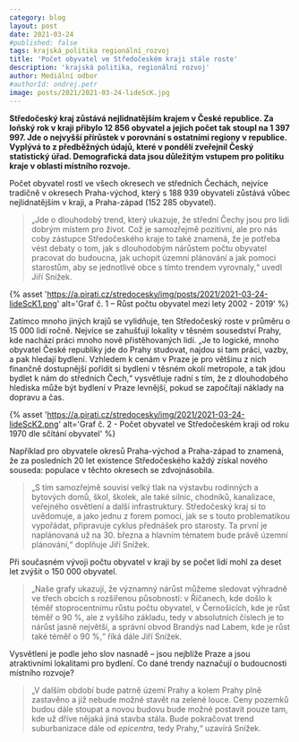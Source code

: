 ```yaml
---
category: blog
layout: post
date: 2021-03-24
#published: false
tags: krajská_politika regionální_rozvoj
title: 'Počet obyvatel ve Středočeském kraji stále roste'
description: 'krajská politika, regionální rozvoj'
author: Mediální odbor
#authorId: ondrej.petr
image: posts/2021/2021-03-24-lideScK.jpg
---
```


**Středočeský kraj zůstává nejlidnatějším krajem v České republice. Za loňský rok v kraji přibylo 12 856 obyvatel a jejich počet tak stoupl na 1 397 997. Jde o nejvyšší přírůstek v porovnání s ostatními regiony v republice. Vyplývá to z předběžných údajů, které v pondělí zveřejnil Český statistický úřad. Demografická data jsou důležitým vstupem pro politiku kraje v oblasti místního rozvoje.**

Počet obyvatel rostl ve všech okresech ve středních Čechách, nejvíce tradičně v okresech Praha-východ, který s 188 939 obyvateli zůstává vůbec nejlidnatějším v kraji, a Praha-západ (152 285 obyvatel). 
> „Jde o dlouhodobý trend, který ukazuje, že střední Čechy jsou pro lidi dobrým místem pro život. Což je samozřejmě pozitivní, ale pro nás coby zástupce Středočeského 
kraje to také znamená, že je potřeba vést debaty o tom, jak s dlouhodobým nárůstem počtu obyvatel pracovat do budoucna, jak uchopit územní plánování a jak pomoci starostům, aby se jednotlivé obce s tímto trendem vyrovnaly,“ uvedl Jiří Snížek.

{% asset 'https://a.pirati.cz/stredocesky/img/posts/2021/2021-03-24-lideScK1.png' alt='Graf č. 1 – Růst počtu obyvatel mezi lety 2002 - 2019' %}

Zatímco mnoho jiných krajů se vylidňuje, ten Středočeský roste v průměru o 15 000 lidí ročně. Nejvíce se zahušťují lokality v těsném sousedství Prahy, kde nachází práci mnoho nově přistěhovaných lidí. „Je to logické, mnoho obyvatel České republiky jde do Prahy studovat, najdou si tam práci, vazby, a pak hledají bydlení. Vzhledem k cenám v Praze je pro většinu z nich finančně dostupnější pořídit si bydlení v těsném okolí metropole, a tak jdou bydlet k nám do středních Čech,“ vysvětluje radní s tím, že z dlouhodobého hlediska může být bydlení v Praze levnější, pokud se započítají náklady na dopravu a čas.

{% asset 'https://a.pirati.cz/stredocesky/img/2021/2021-03-24-lideScK2.png' alt='Graf č. 2 - Počet obyvatel ve Středočeském kraji od roku 1970 dle sčítání obyvatel' %}

Například pro obyvatele okresů Praha-východ a Praha-západ to znamená, že za posledních 20 let existence Středočeského každý získal nového souseda: populace v těchto okresech se 
zdvojnásobila. 
> „S tím samozřejmě souvisí velký tlak na výstavbu rodinných a bytových domů, škol, školek, ale také silnic, chodníků, kanalizace, veřejného osvětlení a další infrastruktury. Středočeský kraj si to uvědomuje, a jako jednu z forem pomoci, jak se s touto problematikou vypořádat, připravuje cyklus přednášek pro starosty. Ta první je naplánovaná už na 30. března a hlavním tématem bude právě územní plánování,“ doplňuje Jiří Snížek.

Při současném vývoji počtu obyvatel v kraji by se počet lidí mohl za deset let zvýšit o 150 000 obyvatel. 
> „Naše grafy ukazují, že významný nárůst můžeme sledovat výhradně ve třech obcích s rozšířenou působností: v Říčanech, kde došlo k téměř stoprocentnímu růstu počtu obyvatel, v Černošicích, 
kde je růst téměř o 90 %, ale z vyššího základu, tedy v absolutních číslech je to nárůst jasně největší, a správní obvod Brandýs nad Labem, kde je růst také téměř o 90 %,“ říká dále Jiří Snížek. 

Vysvětlení je podle jeho slov nasnadě – jsou nejblíže Praze a jsou atraktivními lokalitami pro bydlení. Co dané trendy naznačují o budoucnosti místního rozvoje? 
>„V dalším období bude patrně území Prahy a kolem Prahy plně zastavěno a již nebude možné stavět na zelené louce. Ceny pozemků budou dále stoupat a novou budovu bude možné postavit pouze tam, kde už dříve nějaká jiná  stavba stála. Bude pokračovat trend suburbanizace dále od *epicentra*, tedy Prahy,“ uzavírá Snížek.
